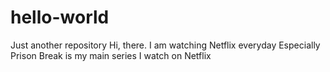 # hello-world
Just another repository
Hi, there. I am watching Netflix everyday
Especially Prison Break is my main series I watch on Netflix
